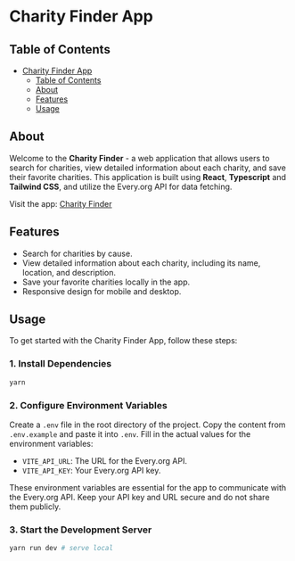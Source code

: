 # Charity Finder App

## Table of Contents

- [Charity Finder App](#charity-finder-app)
  - [Table of Contents](#table-of-contents)
  - [About ](#about)
  - [Features](#features)
  - [Usage ](#usage)

## About

Welcome to the **Charity Finder** - a web application that allows users to search for charities, view detailed information about each charity, and save their favorite charities. This application is built using **React**, **Typescript** and **Tailwind CSS**, and utilize the Every.org API for data fetching.

Visit the app: [Charity Finder](https://jl991124-charity-finder.netlify.app)

## Features

- Search for charities by cause.
- View detailed information about each charity, including its name, location, and description.
- Save your favorite charities locally in the app.
- Responsive design for mobile and desktop.

## Usage

To get started with the Charity Finder App, follow these steps:

### 1. Install Dependencies

```bash
yarn
```

### 2. Configure Environment Variables

Create a `.env` file in the root directory of the project. Copy the content from `.env.example` and paste it into `.env`. Fill in the actual values for the environment variables:
- `VITE_API_URL`: The URL for the Every.org API.
- `VITE_API_KEY`: Your Every.org API key.

These environment variables are essential for the app to communicate with the Every.org API. Keep your API key and URL secure and do not share them publicly.

### 3. Start the Development Server
```bash
yarn run dev # serve local
```
